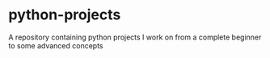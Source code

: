# python-projects
A repository containing python projects I work on from a complete beginner to some advanced concepts
